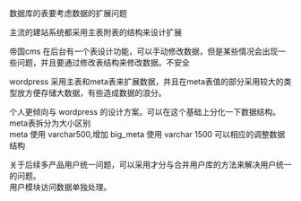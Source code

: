 数据库的表要考虑数据的扩展问题</br>

主流的建站系统都采用主表附表的结构来设计扩展</br>

帝国cms 在后台有一个表设计功能，可以手动修改数据，但是某些情况会出现一些问题，并且要通过修改表结构来修改数据。<red>不安全</red></br>

wordpress 采用主表和meta表来扩展数据，并且在meta表值的部分采用较大的类型放方便存储大数据，有些造成数据的浪分。</br>

个人更倾向与 wordpress 的设计方案。可以在这个基础上分化一下数据结构。</br>
meta表拆分为大小区别</br>
meta 使用 varchar500,增加 big_meta 使用 varchar 1500 可以相应的调整数据结构</br>

关于后续多产品用户统一问题，可以采用才分与合并用户库的方法来解决用户统一的问题。</br>
用户模块访问数据单独处理。
